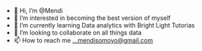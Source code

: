 - 👋 Hi, I’m @Mendi
- 👀 I’m interested in becoming the best version of myself 
- 🌱 I’m currently learning Data analytics with Bright Light Tutorias 
- 💞️ I’m looking to collaborate on all things data 
- 📫 How to reach me ...mendisomoyo@gmail.com 
  

<!---
Mendi-D/Mendi-D is a ✨ special ✨ repository because its `README.md` (this file) appears on your GitHub profile.
You can click the Preview link to take a look at your changes.
--->
